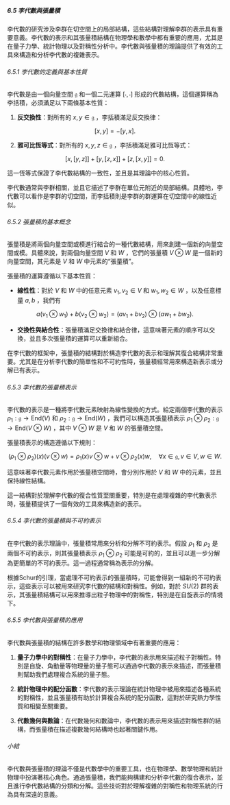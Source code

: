 ##### 6.5 李代數與張量積

李代數的研究涉及李群在切空間上的局部結構，這些結構對理解李群的表示具有重要意義。李代數的表示和其張量積結構在物理學和數學中都有重要的應用，尤其是在量子力學、統計物理以及對稱性分析中。李代數與張量積的理論提供了有效的工具來構造和分析李代數的複雜表示。

###### 6.5.1 李代數的定義與基本性質

李代數是由一個向量空間  $`\mathfrak{g}`$  和一個二元運算  $`[ \cdot, \cdot ]`$  形成的代數結構，這個運算稱為李括積，必須滿足以下兩條基本性質：

1. **反交換性**：對所有的  $`x, y \in \mathfrak{g}`$ ，李括積滿足反交換律：
   
```math
[x, y] = -[y, x].
```

   
2. **雅可比恆等式**：對所有的  $`x, y, z \in \mathfrak{g}`$ ，李括積滿足雅可比恆等式：
   
```math
[x, [y, z]] + [y, [z, x]] + [z, [x, y]] = 0.
```

   這一恆等式保證了李代數結構的一致性，並且是其理論中的核心性質。

李代數通常與李群相關，並且它描述了李群在單位元附近的局部結構。具體地，李代數可以看作是李群的切空間，而李括積則是李群的群運算在切空間中的線性近似。

###### 6.5.2 張量積的基本概念

張量積是將兩個向量空間或模進行結合的一種代數結構，用來創建一個新的向量空間或模。具體來說，對兩個向量空間  $`V`$  和  $`W`$ ，它們的張量積  $`V \otimes W`$  是一個新的向量空間，其元素是  $`V`$  和  $`W`$  中元素的“張量積”。

張量積的運算遵循以下基本性質：

- **線性性**：對於  $`V`$  和  $`W`$  中的任意元素  $`v_1, v_2 \in V`$  和  $`w_1, w_2 \in W`$ ，以及任意標量  $`a, b`$ ，我們有
  
```math
a(v_1 \otimes w_1) + b(v_2 \otimes w_2) = (a v_1 + b v_2) \otimes (a w_1 + b w_2).
```

  
- **交換性與結合性**：張量積滿足交換律和結合律，這意味著元素的順序可以交換，並且多次張量積的運算可以重新組合。

在李代數的框架中，張量積的結構對於構造李代數的表示和理解其復合結構非常重要。尤其是在分析李代數的簡單性和不可約性時，張量積經常用來構造新表示或分解已有表示。

###### 6.5.3 李代數的張量積表示

李代數的表示是一種將李代數元素映射為線性變換的方式。給定兩個李代數的表示  $`\rho_1: \mathfrak{g} \to \text{End}(V)`$  和  $`\rho_2: \mathfrak{g} \to \text{End}(W)`$ ，我們可以構造其張量積表示  $`\rho_1 \otimes \rho_2: \mathfrak{g} \to \text{End}(V \otimes W)`$ ，其中  $`V \otimes W`$  是  $`V`$  和  $`W`$  的張量積空間。

張量積表示的構造遵循以下規則：

```math
(\rho_1 \otimes \rho_2)(x)(v \otimes w) = \rho_1(x)v \otimes w + v \otimes \rho_2(x)w, \quad \forall x \in \mathfrak{g}, \, v \in V, \, w \in W.
```

這意味著李代數元素作用於張量積空間時，會分別作用於  $`V`$  和  $`W`$  中的元素，並且保持線性結構。

這一結構對於理解李代數的復合性質至關重要，特別是在處理複雜的李代數表示時，張量積提供了一個有效的工具來構造新的表示。

###### 6.5.4 李代數的張量積與不可約表示

在李代數的表示理論中，張量積常用來分析和分解不可約表示。假設  $`\rho_1`$  和  $`\rho_2`$  是兩個不可約表示，則其張量積表示  $`\rho_1 \otimes \rho_2`$  可能是可約的，並且可以進一步分解為更簡單的不可約表示。這一過程通常稱為表示的分解。

根據Schur的引理，當處理不可約表示的張量積時，可能會得到一組新的不可約表示，這些表示可以被用來研究李代數的結構和對稱性。例如，對於  $`SU(2)`$  群的表示，其張量積結構可以用來推導出粒子物理中的對稱性，特別是在自旋表示的情境下。

###### 6.5.5 李代數與張量積的應用

李代數與張量積的結構在許多數學和物理領域中有著重要的應用：

1. **量子力學中的對稱性**：在量子力學中，李代數的表示用來描述粒子對稱性。特別是自旋、角動量等物理量的量子態可以通過李代數的表示來描述，而張量積則幫助我們處理複合系統的量子態。

2. **統計物理中的配分函數**：李代數的表示理論在統計物理中被用來描述各種系統的對稱性，並且張量積有助於計算複合系統的配分函數，這對於研究熱力學性質和相變至關重要。

3. **代數幾何與數論**：在代數幾何和數論中，李代數的表示用來描述對稱性群的結構，而張量積在描述複數幾何結構時也起著關鍵作用。

###### 小結

李代數與張量積的理論不僅是代數學中的重要工具，也在物理學、數學物理和統計物理中扮演著核心角色。通過張量積，我們能夠構建和分析李代數的復合表示，並且進行李代數結構的分類和分解。這些技術對於理解複雜的對稱性和物理系統的行為具有深遠的意義。